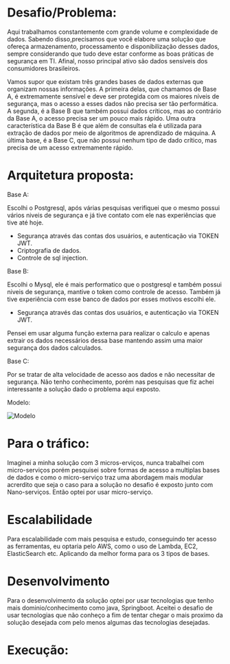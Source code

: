 # Desafio/Problema:
Aqui trabalhamos constantemente com grande volume e complexidade de dados. Sabendo disso,precisamos que você elabore uma solução que ofereça armazenamento, processamento e disponibilização desses dados, sempre considerando que tudo deve estar conforme as boas práticas de segurança em TI. Afinal, nosso principal ativo são dados sensíveis dos consumidores brasileiros.

Vamos supor que existam três grandes bases de dados externas que organizam nossas informações. A primeira delas, que chamamos de Base A, é extremamente sensível e deve ser protegida com os maiores níveis de segurança, mas o acesso a esses dados não precisa ser tão performática. A segunda, é a Base B que também possui dados críticos, mas ao contrário da Base A, o acesso precisa ser um pouco mais rápido. Uma outra característica da Base B é que além de consultas ela é utilizada para extração de dados por meio de algoritmos de aprendizado de máquina. A última base, é a Base C, que não possui nenhum tipo de dado crítico, mas precisa de um acesso extremamente rápido.


# Arquitetura proposta:

Base A:

Escolhi o Postgresql, após várias pesquisas verifiquei que o mesmo possui vários niveis de segurança e já tive contato com ele nas experiências que tive até hoje.

- Segurança através das contas dos usuários, e autenticação via TOKEN JWT.
- Criptografia de dados.
- Controle de sql injection.

Base B:

Escolhi o Mysql, ele é mais performatico que o postgresql e também possui niveis de segurança, mantive o token como controle de acesso. Também já tive experiência com esse banco de dados por esses motivos escolhi ele.

- Segurança através das contas dos usuários, e autenticação via TOKEN JWT.

Pensei em usar alguma função externa para realizar o calculo e apenas extrair os dados necessários dessa base mantendo assim uma maior segurança dos dados calculados.

Base C:

Por se tratar de alta velocidade de acesso aos dados e não necessitar de segurança. Não tenho conhecimento, porém nas pesquisas que fiz achei interessante a solução dado o problema aqui exposto.


Modelo:


<img src="https://github.com/LuanMaia123/desafio/blob/master/8721%20%5BConvertido%5D-01.jpg" alt="Modelo" style="max-width:100%;">

# Para o tráfico:

Imaginei a minha solução com 3 micros-erviços, nunca trabalhei com micro-serviços porém pesquisei sobre formas de acesso a multiplas bases de dados e como o micro-serviço traz uma abordagem mais modular acrerdito que seja o caso para a solução no desafio é exposto junto com Nano-serviços. Então optei por usar micro-serviço.

# Escalabilidade

Para escalabilidade com mais pesquisa e estudo, conseguindo ter acesso as ferramentas, eu optaria pelo AWS, como o uso de Lambda, EC2, ElasticSearch etc. Aplicando da melhor forma para os 3 tipos de bases.

# Desenvolvimento

Para o desenvolvimento da solução optei por usar tecnologias que tenho mais dominio/conhecimento como java, Springboot.
Aceitei o desafio de usar tecnologias que não conheço a fim de tentar chegar o mais proximo da solução desejada com pelo menos algumas das tecnologias desejadas.

# Execução:

